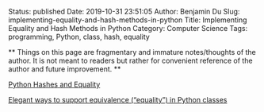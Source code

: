 Status: published
Date: 2019-10-31 23:51:05
Author: Benjamin Du
Slug: implementing-equality-and-hash-methods-in-python
Title: Implementing Equality and Hash Methods in Python
Category: Computer Science
Tags: programming, Python, class, hash, equality

**
Things on this page are fragmentary and immature notes/thoughts of the author.
It is not meant to readers but rather for convenient reference of the author and future improvement.
**

[Python Hashes and Equality](https://hynek.me/articles/hashes-and-equality/)


[Elegant ways to support equivalence (“equality”) in Python classes](https://stackoverflow.com/questions/390250/elegant-ways-to-support-equivalence-equality-in-python-classes)
